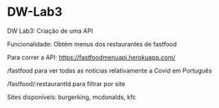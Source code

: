# DW-Lab3
DW Lab3: Criação de uma API

Funcionalidade: Obtém menus dos restaurantes de fastfood

Para correr a API: https://fastfoodmenuapi.herokuapp.com/

/fastfood para ver todas as notícias relativamente a Covid em Português

/fastfood/:restaurantId para filtrar por site

Sites disponíveis: burgerking, mcdonalds, kfc
